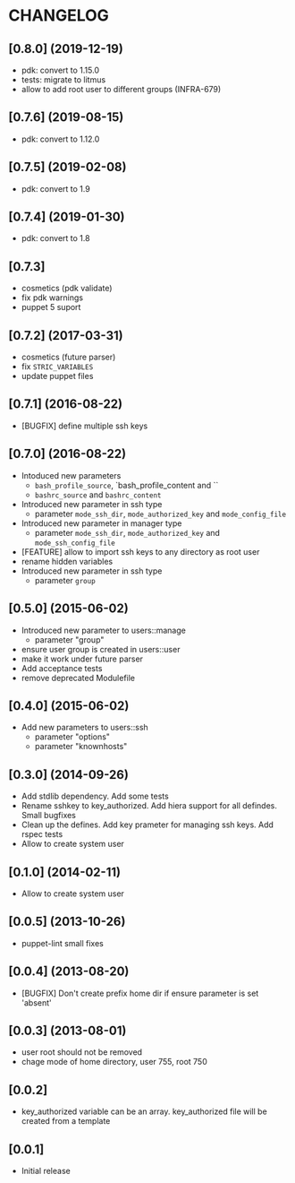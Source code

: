 # CHANGELOG
## [0.8.0] (2019-12-19)
* pdk: convert to 1.15.0
* tests: migrate to litmus
* allow to add root user to different groups (INFRA-679)

## [0.7.6] (2019-08-15)
* pdk: convert to 1.12.0

## [0.7.5] (2019-02-08)
* pdk: convert to 1.9

## [0.7.4] (2019-01-30)
* pdk: convert to 1.8

## [0.7.3]
* cosmetics (pdk validate)
* fix pdk warnings
* puppet 5 suport

## [0.7.2] (2017-03-31)
* cosmetics (future parser)
* fix `STRIC_VARIABLES`
* update puppet files

## [0.7.1] (2016-08-22)
* [BUGFIX] define multiple ssh keys

## [0.7.0] (2016-08-22)
* Intoduced new parameters
  * `bash_profile_source`, `bash_profile_content and ``
  * `bashrc_source` and `bashrc_content`
* Introduced new parameter in ssh type
  * parameter `mode_ssh_dir`, `mode_authorized_key` and `mode_config_file`
* Introduced new parameter in manager type
  * parameter `mode_ssh_dir`, `mode_authorized_key` and `mode_ssh_config_file`
* [FEATURE] allow to import ssh keys to any directory as root user
* rename hidden variables
* Introduced new parameter in ssh type
  * parameter `group`

## [0.5.0] (2015-06-02)
* Introduced new parameter to users::manage
  * parameter "group"
* ensure user group is created in users::user
* make it work under future parser
* Add acceptance tests
* remove deprecated Modulefile

## [0.4.0] (2015-06-02)
* Add new parameters to users::ssh
  * parameter "options"
  * parameter "knownhosts"

## [0.3.0] (2014-09-26)
* Add stdlib dependency. Add some tests
* Rename sshkey to key_authorized. Add hiera support for all defindes. Small bugfixes
* Clean up the defines. Add key prameter for managing ssh keys. Add rspec tests
* Allow to create system user

## [0.1.0] (2014-02-11)
* Allow to create system user

## [0.0.5] (2013-10-26)
* puppet-lint small fixes

## [0.0.4] (2013-08-20)
* [BUGFIX] Don't create prefix home dir if ensure parameter is set 'absent'

## [0.0.3] (2013-08-01)
* user root should not be removed
* chage mode of home directory, user 755, root 750

## [0.0.2]
* key_authorized variable can be an array. key_authorized file will be created from a template

## [0.0.1]
* Initial release
